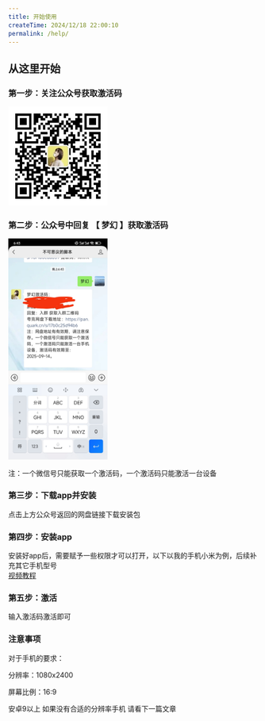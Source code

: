 ```yaml
---
title: 开始使用
createTime: 2024/12/18 22:00:10
permalink: /help/
---
```


## 从这里开始

### 第一步：关注公众号获取激活码
<img src="../../public/images/qrcode.jpg" width="200" height="200" />

### 第二步：公众号中回复 【 梦幻 】获取激活码
<img src="../../public/images/huiFu.jpg" width="200"  />
  
  注：一个微信号只能获取一个激活码，一个激活码只能激活一台设备

### 第三步：下载app并安装
点击上方公众号返回的网盘链接下载安装包

### 第四步：安装app
  安装好app后，需要赋予一些权限才可以打开，以下以我的手机小米为例，后续补充其它手机型号  
  [视频教程](https://mp.weixin.qq.com/s/0J17Xd1mhK8psx_yobjKAQ)
### 第五步：激活
  输入激活码激活即可

### 注意事项
  对于手机的要求：
  
  分辨率：1080x2400

  屏幕比例：16:9

  安卓9以上
如果没有合适的分辨率手机 请看下一篇文章
